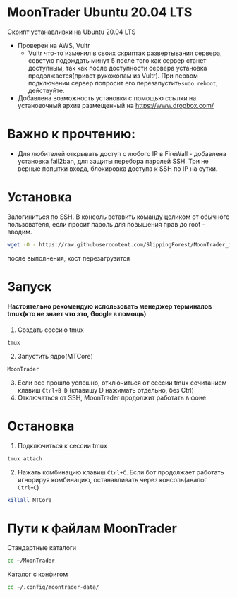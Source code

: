 # MoonTrader Ubuntu 20.04 LTS

Скрипт устанавливки на Ubuntu 20.04 LTS
- Проверен на AWS, Vultr
  - Vultr что-то изменил в своих скриптах развертывания сервера, советую подождать минут 5 после того как сервер станет доступным, так как после доступности сервера установка продолжается(привет рукожопам из Vultr). При первом подключении сервер попросит его перезапустить```sudo reboot```, действуйте.
- Добавлена возможность установки с помощью ссылки на установочный архив размещенный на https://www.dropbox.com/

# Важно к прочтению: 
- Для любителей открывать доступ с любого IP в FireWall - добавлена установка fail2ban, для защиты перебора паролей SSH. Три не верные попытки входа, блокировка доступа к SSH по IP на сутки.

# Установка

Залогиниться по SSH. В консоль вставить команду целиком от обычного пользователя, если просит пароль для повышения прав до root - вводим.
```bash
wget -O - https://raw.githubusercontent.com/SlippingForest/MoonTrader_install/master/Ubuntu/install.sh | bash <(cat) </dev/tty
```
после выполнения, хост перезагрузится

# Запуск

#### Настоятельно рекомендую использовать менеджер терминалов tmux(кто не знает что это, Google в помощь)

1. Создать сессию tmux
```bash
tmux
```
2. Запустить ядро(MTCore)
```bash
MoonTrader
```
3. Если все прошло успешно, отключиться от сессии tmux сочитанием клавиш ```Ctrl+B D``` (клавишу D нажимать отдельно, без Ctrl)
4. Отключаться от SSH, MoonTrader продолжит работать в фоне

# Остановка
1. Подключиться к сессии tmux
```bash
tmux attach
```
2. Нажать комбинацию клавиш ```Ctrl+C```. Если бот продолжает работать игнорируя комбинацию, останавливать через консоль(аналог ```Ctrl+C```)
```bash
killall MTCore
```

# Пути к файлам MoonTrader
Стандартные каталоги
```bash
cd ~/MoonTrader
```
Каталог с конфигом
```bash
cd ~/.config/moontrader-data/
```
